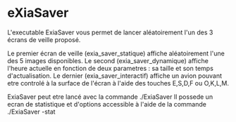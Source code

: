 # eXiaSaver



L'executable ExiaSaver vous permet de lancer aléatoirement l'un des 3 écrans de veille proposé.

Le premier écran de veille (exia_saver_statique) affiche aléatoirement l'une des 5 images disponibles.
Le second (exia_saver_dynamique) affiche l'heure actuelle en fonction de deux parametres : sa taille et son temps d'actualisation.
Le dernier (exia_saver_interactif) affiche un avion pouvant etre controlé à la surface de l'écran à l'aide des touches E,S,D,F ou O,K,L,M.


ExiaSaver peut etre lancé avec la commande ./ExiaSaver
Il possede un ecran de statistique et d'options accessible à l'aide de la commande ./ExiaSaver -stat
